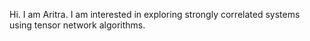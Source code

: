Hi.
I am Aritra. I am interested in exploring strongly correlated systems using tensor network algorithms.
